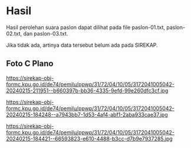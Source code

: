 # Hasil

Hasil perolehan suara paslon dapat dilihat pada file paslon-01.txt, paslon-02.txt, dan paslon-03.txt.

Jika tidak ada, artinya data tersebut belum ada pada SIREKAP.

## Foto C Plano

https://sirekap-obj-formc.kpu.go.id/de74/pemilu/ppwp/31/72/04/10/05/3172041005042-20240215-211951--b660397b-bb36-4335-9efd-99e260dfc3cf.jpg

https://sirekap-obj-formc.kpu.go.id/de74/pemilu/ppwp/31/72/04/10/05/3172041005042-20240215-184248--a7943bb7-1d53-4af4-abf1-2aba933cae37.jpg

https://sirekap-obj-formc.kpu.go.id/de74/pemilu/ppwp/31/72/04/10/05/3172041005042-20240215-184421--66593823-e610-4488-b3cc-d7b9e7937285.jpg
